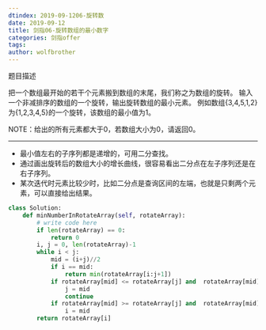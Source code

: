 ```yaml
---
dtindex: 2019-09-1206-旋转数
date: 2019-09-12
title: 剑指06-旋转数组的最小数字
categories: 剑指offer
tags:  
author: wolfbrother  
---
```


题目描述

把一个数组最开始的若干个元素搬到数组的末尾，我们称之为数组的旋转。 输入一个非减排序的数组的一个旋转，输出旋转数组的最小元素。 例如数组{3,4,5,1,2}为{1,2,3,4,5}的一个旋转，该数组的最小值为1。

NOTE：给出的所有元素都大于0，若数组大小为0，请返回0。

--------------------------

+ 最小值左右的子序列都是递增的，可用二分查找。
+ 通过画出旋转后的数组大小的增长曲线，很容易看出二分点在左子序列还是在右子序列。
+ 某次迭代时元素比较少时，比如二分点是查询区间的左端，也就是只剩两个元素，可以直接给出结果。

```python
class Solution:
    def minNumberInRotateArray(self, rotateArray):
        # write code here
        if len(rotateArray) == 0:
            return 0
        i, j = 0, len(rotateArray)-1
        while i < j:
            mid = (i+j)//2
            if i == mid:
                return min(rotateArray[i:j+1])
            if rotateArray[mid] <= rotateArray[j] and  rotateArray[mid] <= rotateArray[i]:
                j = mid
                continue
            if rotateArray[mid] >= rotateArray[j] and  rotateArray[mid] >= rotateArray[i]:
                i = mid
        return rotateArray[i]
```
